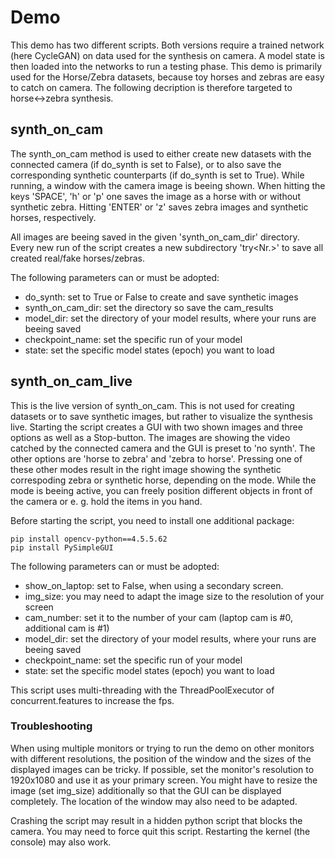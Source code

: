 # Demo
This demo has two different scripts. Both versions require a trained network (here CycleGAN) on data used for the synthesis on camera. A model state is then loaded into the networks to run a testing phase. This demo is primarily used for the Horse/Zebra datasets, because toy horses and zebras are easy to catch on camera. The following decription is therefore targeted to horse<->zebra synthesis.

## synth_on_cam
The synth_on_cam method is used to either create new datasets with the connected camera (if do_synth is set to False), or to also save the corresponding synthetic counterparts (if do_synth is set to True). While running, a window with the camera image is beeing shown. When hitting the keys 'SPACE', 'h' or 'p' one saves the image as a horse with or without synthetic zebra. Hitting 'ENTER' or 'z' saves zebra images and synthetic horses, respectively.

All images are beeing saved in the given 'synth_on_cam_dir' directory. Every new run of the script creates a new subdirectory 'try<Nr.>' to save all created real/fake horses/zebras.

The following parameters can or must be adopted:
  - do_synth: set to True or False to create and save synthetic images
  - synth_on_cam_dir: set the directory so save the cam_results
  - model_dir: set the directory of your model results, where your runs are beeing saved
  - checkpoint_name: set the specific run of your model
  - state: set the specific model states (epoch) you want to load

## synth_on_cam_live
This is the live version of synth_on_cam. This is not used for creating datasets or to save synthetic images, but rather to visualize the synthesis live. Starting the script creates a GUI with two shown images and three options as well as a Stop-button. The images are showing the video catched by the connected camera and the GUI is preset to 'no synth'. The other options are 'horse to zebra' and 'zebra to horse'. Pressing one of these other modes result in the right image showing the synthetic correspoding zebra or synthetic horse, depending on the mode. While the mode is beeing active, you can freely position different objects in front of the camera or e. g. hold the items in you hand.

Before starting the script, you need to install one additional package:
    
    pip install opencv-python==4.5.5.62
    pip install PySimpleGUI

The following parameters can or must be adopted:
  - show_on_laptop: set to False, when using a secondary screen.
  - img_size: you may need to adapt the image size to the resolution of your screen
  - cam_number: set it to the number of your cam (laptop cam is #0, additional cam is #1)
  - model_dir: set the directory of your model results, where your runs are beeing saved
  - checkpoint_name: set the specific run of your model
  - state: set the specific model states (epoch) you want to load

This script uses multi-threading with the ThreadPoolExecutor of concurrent.features to increase the fps.

### Troubleshooting
When using multiple monitors or trying to run the demo on other monitors with different resolutions, the position of the window and the sizes of the displayed images can be tricky. If possible, set the monitor's resolution to 1920x1080 and use it as your primary screen. You might have to resize the image (set img_size) additionally so that the GUI can be displayed completely. The location of the window may also need to be adapted.

Crashing the script may result in a hidden python script that blocks the camera. You may need to force quit this script. Restarting the kernel (the console) may also work.
